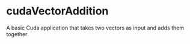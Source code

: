 # cudaVectorAddition

A basic Cuda application that takes two vectors as input and adds them together
